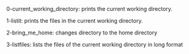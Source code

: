 0-current_working_directory: prints the current working directory.

1-listit: prints the files in the current working directory.

2-bring_me_home: changes directory to the home directory

3-listfiles: lists the files of the current working directory in long format
